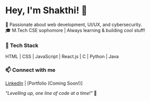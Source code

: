 # Hey, I'm Shakthi! 👋  

🚀 Passionate about web development, UI/UX, and cybersecurity.  
🎓 M.Tech CSE sophomore | Always learning & building cool stuff!  

### 🔧 Tech Stack  
HTML | CSS | JavaScript | React.js | C | Python | Java

### 📫 Connect with me  
[LinkedIn](https://www.linkedin.com/in/shakthi-akshata-g) | [Portfolio (Coming Soon!)]  

*"Levelling up, one line of code at a time!"* 🚀  

